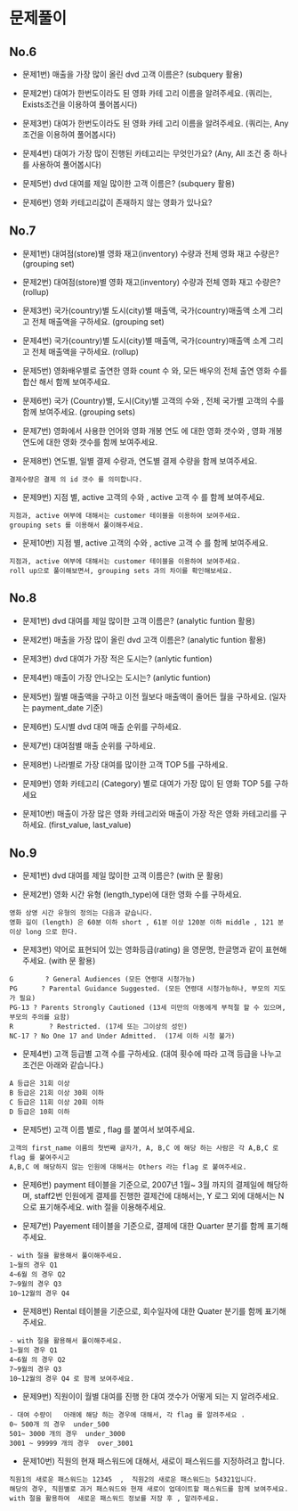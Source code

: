 # 문제풀이

## No.6
* 문제1번) 매출을 가장 많이 올린 dvd 고객 이름은? (subquery 활용)

* 문제2번) 대여가 한번도이라도 된 영화 카테 고리 이름을 알려주세요. (쿼리는, Exists조건을 이용하여 풀어봅시다)

* 문제3번) 대여가 한번도이라도 된 영화 카테 고리 이름을 알려주세요. (쿼리는, Any 조건을 이용하여 풀어봅시다)

* 문제4번) 대여가 가장 많이 진행된 카테고리는 무엇인가요? (Any, All 조건 중 하나를 사용하여 풀어봅시다)

* 문제5번) dvd 대여를 제일 많이한 고객 이름은? (subquery 활용)

* 문제6번) 영화 카테고리값이 존재하지 않는 영화가 있나요?

## No.7
* 문제1번) 대여점(store)별 영화 재고(inventory) 수량과 전체 영화 재고 수량은? (grouping set)

* 문제2번) 대여점(store)별 영화 재고(inventory) 수량과 전체 영화 재고 수량은? (rollup)

* 문제3번) 국가(country)별 도시(city)별 매출액, 국가(country)매출액 소계 그리고 전체 매출액을 구하세요. (grouping set)

* 문제4번) 국가(country)별 도시(city)별 매출액, 국가(country)매출액 소계 그리고 전체 매출액을 구하세요. (rollup)

* 문제5번) 영화배우별로  출연한 영화 count 수 와,   모든 배우의 전체 출연 영화 수를 합산 해서 함께 보여주세요.

* 문제6번) 국가 (Country)별, 도시(City)별  고객의 수와 ,  전체 국가별 고객의 수를 함께 보여주세요. (grouping sets)

* 문제7번) 영화에서 사용한 언어와  영화 개봉 연도 에 대한 영화  갯수와  , 영화 개봉 연도에 대한 영화 갯수를 함께 보여주세요.

* 문제8번) 연도별, 일별 결제  수량과,  연도별 결제 수량을 함께 보여주세요.
```
결제수량은 결제 의 id 갯수 를 의미합니다.
```

* 문제9번) 지점 별,  active 고객의 수와 ,   active 고객 수 를  함께 보여주세요.
```
지점과, active 여부에 대해서는 customer 테이블을 이용하여 보여주세요.
grouping sets 를 이용해서 풀이해주세요.
```

* 문제10번) 지점 별,  active 고객의 수와 ,   active 고객 수 를  함께 보여주세요.
```
지점과, active 여부에 대해서는 customer 테이블을 이용하여 보여주세요.
roll up으로 풀이해보면서, grouping sets 과의 차이를 확인해보세요.
```

## No.8
* 문제1번) dvd 대여를 제일 많이한 고객 이름은? (analytic funtion 활용)

* 문제2번) 매출을 가장 많이 올린 dvd 고객 이름은? (analytic funtion 활용)

* 문제3번) dvd 대여가 가장 적은 도시는? (anlytic funtion)

* 문제4번) 매출이 가장 안나오는 도시는? (anlytic funtion)

* 문제5번) 월별 매출액을 구하고 이전 월보다 매출액이 줄어든 월을 구하세요. (일자는 payment_date 기준)

* 문제6번) 도시별 dvd 대여 매출 순위를 구하세요.

* 문제7번) 대여점별 매출 순위를 구하세요.

* 문제8번) 나라별로 가장 대여를 많이한 고객 TOP 5를 구하세요.

* 문제9번) 영화 카테고리 (Category) 별로 대여가 가장 많이 된 영화 TOP 5를 구하세요

* 문제10번) 매출이 가장 많은 영화 카테고리와 매출이 가장 작은 영화 카테고리를 구하세요. (first_value, last_value)

## No.9
*  문제1번) dvd 대여를 제일 많이한 고객 이름은?   (with 문 활용)

*  문제2번) 영화 시간 유형 (length_type)에 대한 영화 수를 구하세요.
```
영화 상영 시간 유형의 정의는 다음과 같습니다.
영화 길이 (length) 은 60분 이하 short , 61분 이상 120분 이하 middle , 121 분이상 long 으로 한다.
```

*  문제3번) 약어로 표현되어 있는 영화등급(rating) 을 영문명, 한글명과 같이 표현해 주세요. (with 문 활용)
```
G        ? General Audiences (모든 연령대 시청가능)
PG      ? Parental Guidance Suggested. (모든 연령대 시청가능하나, 부모의 지도가 필요)
PG-13 ? Parents Strongly Cautioned (13세 미만의 아동에게 부적절 할 수 있으며, 부모의 주의를 요함)
R         ? Restricted. (17세 또는 그이상의 성인)
NC-17 ? No One 17 and Under Admitted.  (17세 이하 시청 불가)
```

*  문제4번) 고객 등급별 고객 수를 구하세요. (대여 횟수에 따라 고객 등급을 나누고 조건은 아래와 같습니다.)
```
A 등급은 31회 이상
B 등급은 21회 이상 30회 이하
C 등급은 11회 이상 20회 이하
D 등급은 10회 이하
```

*  문제5번) 고객 이름 별로 , flag  를 붙여서 보여주세요.
```
고객의 first_name 이름의 첫번째 글자가, A, B,C 에 해당 하는 사람은 각 A,B,C 로 flag 를 붙여주시고
A,B,C 에 해당하지 않는 인원에 대해서는 Others 라는 flag 로 붙여주세요.
```

*  문제6번) payment 테이블을 기준으로,  2007년 1월~ 3월 까지의 결제일에 해당하며,  staff2번 인원에게 결제를 진행한  결제건에 대해서는, Y 로그 외에 대해서는 N 으로 표기해주세요. with 절을 이용해주세요.

*  문제7번) Payement 테이블을 기준으로, 결제에 대한 Quarter 분기를 함께 표기해주세요.
```
- with 절을 활용해서 풀이해주세요.
1~월의 경우 Q1
4~6월 의 경우 Q2
7~9월의 경우 Q3
10~12월의 경우 Q4
```

*  문제8번) Rental 테이블을 기준으로,  회수일자에 대한 Quater 분기를 함께 표기해주세요.
```
- with 절을 활용해서 풀이해주세요.
1~월의 경우 Q1
4~6월 의 경우 Q2
7~9월의 경우 Q3
10~12월의 경우 Q4 로 함께 보여주세요.
```

*  문제9번) 직원이이  월별  대여를 진행 한  대여 갯수가 어떻게 되는 지 알려주세요.
```
- 대여 수량이   아래에 해당 하는 경우에 대해서, 각 flag 를 알려주세요 .
0~ 500개 의 경우  under_500
501~ 3000 개의 경우  under_3000
3001 ~ 99999 개의 경우  over_3001
```

*  문제10번) 직원의 현재 패스워드에 대해서, 새로이  패스워드를 지정하려고 합니다.
```
직원1의 새로운 패스워드는 12345  ,  직원2의 새로운 패스워드는 54321입니다.
해당의 경우, 직원별로 과거 패스워드와 현재 새로이 업데이트할 패스워드를 함께 보여주세요.
with 절을 활용하여  새로운 패스워드 정보를 저장 후 , 알려주세요.
```
